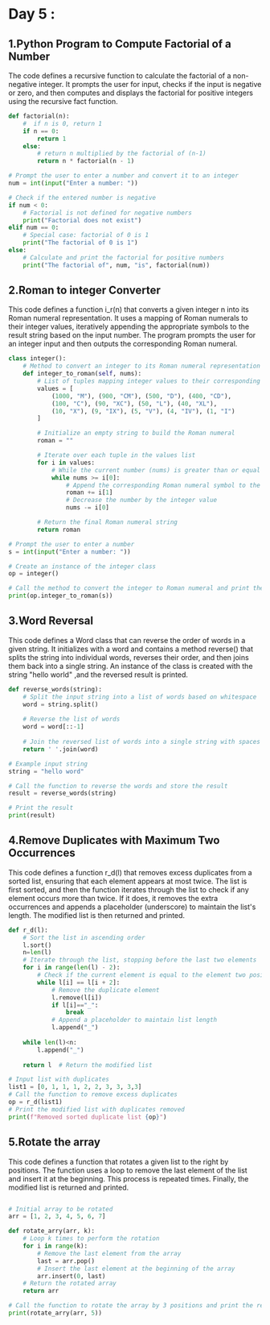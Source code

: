 # Day 5 :

## 1.Python Program to Compute Factorial of a Number

The code defines a recursive function to calculate the factorial of a non-negative integer. It prompts the user for input, checks if the input is negative or zero, and then computes and displays the factorial for positive integers using the recursive fact function.

```python
def factorial(n):
    #  if n is 0, return 1 
    if n == 0:
        return 1
    else:
        # return n multiplied by the factorial of (n-1)
        return n * factorial(n - 1)

# Prompt the user to enter a number and convert it to an integer
num = int(input("Enter a number: "))

# Check if the entered number is negative
if num < 0:
    # Factorial is not defined for negative numbers
    print("Factorial does not exist")  
elif num == 0:
    # Special case: factorial of 0 is 1
    print("The factorial of 0 is 1")  
else:
    # Calculate and print the factorial for positive numbers
    print("The factorial of", num, "is", factorial(num))

```

## 2.Roman to integer Converter
This code defines a function i_r(n) that converts a given integer n into its Roman numeral representation. It uses a mapping of Roman numerals to their integer values, iteratively appending the appropriate symbols to the result string based on the input number. The program prompts the user for an integer input and then outputs the corresponding Roman numeral.

```python
class integer():
    # Method to convert an integer to its Roman numeral representation
    def integer_to_roman(self, nums):
        # List of tuples mapping integer values to their corresponding Roman numeral symbols
        values = [
            (1000, "M"), (900, "CM"), (500, "D"), (400, "CD"),
            (100, "C"), (90, "XC"), (50, "L"), (40, "XL"),
            (10, "X"), (9, "IX"), (5, "V"), (4, "IV"), (1, "I")
        ]

        # Initialize an empty string to build the Roman numeral
        roman = ""

        # Iterate over each tuple in the values list
        for i in values:
            # While the current number (nums) is greater than or equal to the integer value
            while nums >= i[0]:
                # Append the corresponding Roman numeral symbol to the result string
                roman += i[1]
                # Decrease the number by the integer value
                nums -= i[0]

        # Return the final Roman numeral string
        return roman            

# Prompt the user to enter a number
s = int(input("Enter a number: "))

# Create an instance of the integer class
op = integer()

# Call the method to convert the integer to Roman numeral and print the result
print(op.integer_to_roman(s))

```

## 3.Word Reversal 
This code defines a Word class that can reverse the order of words in a given string. It initializes with a word and contains a method reverse() that splits the string into individual words, reverses their order, and then joins them back into a single string. An instance of the class is created with the string "hello world" ,and the reversed result is printed.

```python
def reverse_words(string):
    # Split the input string into a list of words based on whitespace
    word = string.split()
    
    # Reverse the list of words
    word = word[::-1]
    
    # Join the reversed list of words into a single string with spaces in between
    return ' '.join(word)

# Example input string
string = "hello word"

# Call the function to reverse the words and store the result
result = reverse_words(string)

# Print the result
print(result)  

```
## 4.Remove Duplicates with Maximum Two Occurrences

This code defines a function r_d(l) that removes excess duplicates from a sorted list, ensuring that each element appears at most twice. The list is first sorted, and then the function iterates through the list to check if any element occurs more than twice. If it does, it removes the extra occurrences and appends a placeholder (underscore) to maintain the list's length. The modified list is then returned and printed.

```python
def r_d(l):
    # Sort the list in ascending order
    l.sort()
    n=len(l)  
    # Iterate through the list, stopping before the last two elements
    for i in range(len(l) - 2):
        # Check if the current element is equal to the element two positions ahead  
        while l[i] == l[i + 2]:  
            # Remove the duplicate element
            l.remove(l[i]) 
            if l[i]=="_":
                break 
            # Append a placeholder to maintain list length
            l.append("_") 
        
    while len(l)<n:
        l.append("_") 
            
    return l  # Return the modified list

# Input list with duplicates
list1 = [0, 1, 1, 1, 2, 2, 3, 3, 3,3]
# Call the function to remove excess duplicates
op = r_d(list1)
# Print the modified list with duplicates removed
print(f"Removed sorted duplicate list {op}")
```
## 5.Rotate the array

This code defines a function that rotates a given list to the right by  positions. The function uses a loop to remove the last element of the list and insert it at the beginning. This process is repeated times. Finally, the modified list is returned and printed.

```python

# Initial array to be rotated
arr = [1, 2, 3, 4, 5, 6, 7]

def rotate_arry(arr, k):
    # Loop k times to perform the rotation
    for i in range(k):
        # Remove the last element from the array
        last = arr.pop()
        # Insert the last element at the beginning of the array
        arr.insert(0, last)
    # Return the rotated array
    return arr

# Call the function to rotate the array by 3 positions and print the result
print(rotate_arry(arr, 5))

```